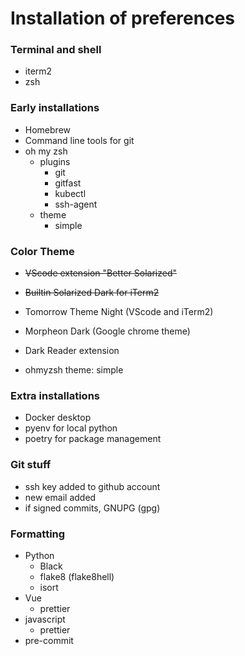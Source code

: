 # Installation of preferences

### Terminal and shell
* iterm2
* zsh

### Early installations
* Homebrew
* Command line tools for git
* oh my zsh
  * plugins
    * git
    * gitfast
    * kubectl
    * ssh-agent
  * theme
    * simple

### Color Theme
* ~~VScode extension "Better Solarized"~~
* ~~Builtin Solarized Dark for iTerm2~~

* Tomorrow Theme Night (VScode and iTerm2)
* Morpheon Dark (Google chrome theme)
* Dark Reader extension
* ohmyzsh theme: simple

### Extra installations
* Docker desktop
* pyenv for local python
* poetry for package management

### Git stuff
* ssh key added to github account
* new email added
* if signed commits, GNUPG (gpg)

### Formatting
* Python
  * Black
  * flake8 (flake8hell)
  * isort
* Vue
  * prettier
* javascript
  * prettier
* pre-commit
